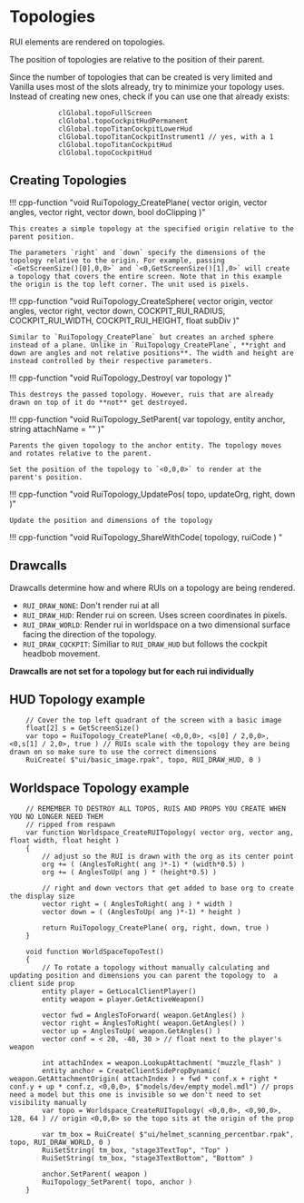 # Topologies

RUI elements are rendered on topologies.

The position of topologies are relative to the position of their parent.

Since the number of topologies that can be created is very limited and Vanilla uses most of the slots already, try to minimize your topology uses. Instead of creating new ones, check if you can use one that already exists:

```squirrel
            clGlobal.topoFullScreen
            clGlobal.topoCockpitHudPermanent
            clGlobal.topoTitanCockpitLowerHud
            clGlobal.topoTitanCockpitInstrument1 // yes, with a 1
            clGlobal.topoTitanCockpitHud
            clGlobal.topoCockpitHud
```

## Creating Topologies

!!! cpp-function "void RuiTopology_CreatePlane( vector origin, vector angles, vector right, vector down, bool doClipping )"

    This creates a simple topology at the specified origin relative to the parent position.

    The parameters `right` and `down` specify the dimensions of the topology relative to the origin. For example, passing `<GetScreenSize()[0],0,0>` and `<0,GetScreenSize()[1],0>` will create a topology that covers the entire screen. Note that in this example the origin is the top left corner. The unit used is pixels.

!!! cpp-function "void RuiTopology_CreateSphere( vector origin, vector angles, vector right, vector down, COCKPIT_RUI_RADIUS, COCKPIT_RUI_WIDTH, COCKPIT_RUI_HEIGHT, float subDiv  )"

    Similar to `RuiTopology_CreatePlane` but creates an arched sphere instead of a plane. Unlike in `RuiTopology_CreatePlane`, **right and down are angles and not relative positions**. The width and height are instead controlled by their respective parameters.

!!! cpp-function "void RuiTopology_Destroy( var topology )"

    This destroys the passed topology. However, ruis that are already drawn on top of it do **not** get destroyed.

!!! cpp-function "void RuiTopology_SetParent( var topology, entity anchor, string attachName = "" )"

    Parents the given topology to the anchor entity. The topology moves and rotates relative to the parent.

    Set the position of the topology to `<0,0,0>` to render at the parent's position.

!!! cpp-function "void RuiTopology_UpdatePos( topo, updateOrg, right, down )"

    Update the position and dimensions of the topology

!!! cpp-function "void RuiTopology_ShareWithCode( topology, ruiCode ) "


## Drawcalls

Drawcalls determine how and where RUIs on a topology are being rendered.

* `RUI_DRAW_NONE`: Don't render rui at all
* `RUI_DRAW_HUD`: Render rui on screen. Uses screen coordinates in pixels.
* `RUI_DRAW_WORLD`: Render rui in worldspace on a two dimensional surface facing the direction of the topology.
* `RUI_DRAW_COCKPIT`: Similiar to `RUI_DRAW_HUD` but follows the cockpit headbob movement.

**Drawcalls are not set for a topology but for each rui individually**

## HUD Topology example

```squirrel
    // Cover the top left quadrant of the screen with a basic image
    float[2] s = GetScreenSize()
    var topo = RuiTopology_CreatePlane( <0,0,0>, <s[0] / 2,0,0>, <0,s[1] / 2,0>, true ) // RUIs scale with the topology they are being drawn on so make sure to use the correct dimensions
    RuiCreate( $"ui/basic_image.rpak", topo, RUI_DRAW_HUD, 0 )
```

## Worldspace Topology example

```squirrel
    // REMEMBER TO DESTROY ALL TOPOS, RUIS AND PROPS YOU CREATE WHEN YOU NO LONGER NEED THEM
    // ripped from respawn
    var function Worldspace_CreateRUITopology( vector org, vector ang, float width, float height )
    {
        // adjust so the RUI is drawn with the org as its center point
        org += ( (AnglesToRight( ang )*-1) * (width*0.5) )
        org += ( AnglesToUp( ang ) * (height*0.5) )

        // right and down vectors that get added to base org to create the display size
        vector right = ( AnglesToRight( ang ) * width )
        vector down = ( (AnglesToUp( ang )*-1) * height )

        return RuiTopology_CreatePlane( org, right, down, true )
    }

    void function WorldSpaceTopoTest()
    {
        // To rotate a topology without manually calculating and updating position and dimensions you can parent the topology to  a client side prop
        entity player = GetLocalClientPlayer()
        entity weapon = player.GetActiveWeapon()

        vector fwd = AnglesToForward( weapon.GetAngles() )
        vector right = AnglesToRight( weapon.GetAngles() )
        vector up = AnglesToUp( weapon.GetAngles() )
        vector conf = < 20, -40, 30 > // float next to the player's weapon

        int attachIndex = weapon.LookupAttachment( "muzzle_flash" )
        entity anchor = CreateClientSidePropDynamic( weapon.GetAttachmentOrigin( attachIndex ) + fwd * conf.x + right * conf.y + up * conf.z, <0,0,0>, $"models/dev/empty_model.mdl") // props need a model but this one is invisible so we don't need to set visibility manually
        var topo = Worldspace_CreateRUITopology( <0,0,0>, <0,90,0>, 128, 64 ) // origin <0,0,0> so the topo sits at the origin of the prop

        var tm_box = RuiCreate( $"ui/helmet_scanning_percentbar.rpak", topo, RUI_DRAW_WORLD, 0 )
        RuiSetString( tm_box, "stage3TextTop", "Top" )
        RuiSetString( tm_box, "stage3TextBottom", "Bottom" )

        anchor.SetParent( weapon )
        RuiTopology_SetParent( topo, anchor )
    }
```
